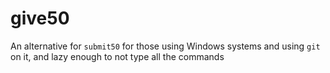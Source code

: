 # give50
An alternative for `submit50` for those using Windows systems and using `git` on it, and lazy enough to not type all the commands
